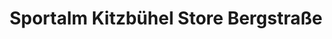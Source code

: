 ---
title: "Sportalm Kitzbühel Store Bergstraße"
url: /bensheim/sportalm-kitzbuehel-store-bergstrasse/
shop: Sport
---